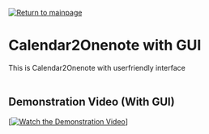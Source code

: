 [![Return to mainpage](https://img.shields.io/badge/Return_to_mainpage-blueviolet.svg)](https://github.com/juho-creator/Calendar2Onenote/blob/main/README.md)



# Calendar2Onenote with GUI
This is Calendar2Onenote with userfriendly interface
</br></br>



## Demonstration Video (With GUI)
[[![Watch the Demonstration Video](http://i3.ytimg.com/vi/FyWcXeUISlw/hqdefault.jpg)](https://www.youtube.com/watch?v=FyWcXeUISlw)]